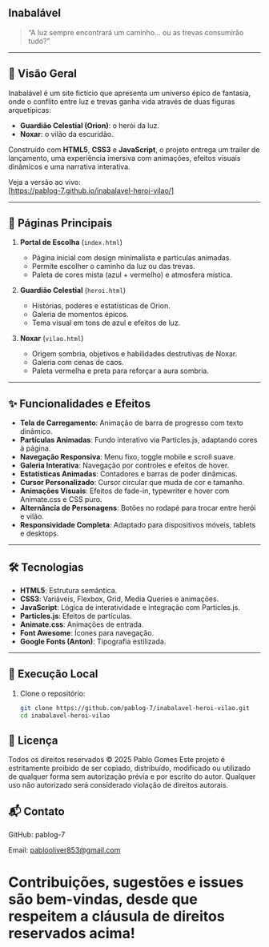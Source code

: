 ## Inabalável

> “A luz sempre encontrará um caminho... ou as trevas consumirão tudo?”

---

## 🔮 Visão Geral

Inabalável é um site fictício que apresenta um universo épico de fantasia, onde o conflito entre luz e trevas ganha vida através de duas figuras arquetípicas:

- **Guardião Celestial (Orion)**: o herói da luz.  
- **Noxar**: o vilão da escuridão.  

Construído com **HTML5**, **CSS3** e **JavaScript**, o projeto entrega um trailer de lançamento, uma experiência imersiva com animações, efeitos visuais dinâmicos e uma narrativa interativa.

Veja a versão ao vivo:  
[https://pablog-7.github.io/inabalavel-heroi-vilao/]

---

## 📖 Páginas Principais

1. **Portal de Escolha** (`index.html`)  
   - Página inicial com design minimalista e partículas animadas.  
   - Permite escolher o caminho da luz ou das trevas.  
   - Paleta de cores mista (azul + vermelho) e atmosfera mística.

2. **Guardião Celestial** (`heroi.html`)  
   - Histórias, poderes e estatísticas de Orion.  
   - Galeria de momentos épicos.  
   - Tema visual em tons de azul e efeitos de luz.

3. **Noxar** (`vilao.html`)  
   - Origem sombria, objetivos e habilidades destrutivas de Noxar.  
   - Galeria com cenas de caos.  
   - Paleta vermelha e preta para reforçar a aura sombria.

---

## ✨ Funcionalidades e Efeitos

- **Tela de Carregamento**: Animação de barra de progresso com texto dinâmico.  
- **Partículas Animadas**: Fundo interativo via Particles.js, adaptando cores à página.  
- **Navegação Responsiva**: Menu fixo, toggle mobile e scroll suave.  
- **Galeria Interativa**: Navegação por controles e efeitos de hover.  
- **Estatísticas Animadas**: Contadores e barras de poder dinâmicas.  
- **Cursor Personalizado**: Cursor circular que muda de cor e tamanho.  
- **Animações Visuais**: Efeitos de fade-in, typewriter e hover com Animate.css e CSS puro.  
- **Alternância de Personagens**: Botões no rodapé para trocar entre herói e vilão.  
- **Responsividade Completa**: Adaptado para dispositivos móveis, tablets e desktops.

---

## 🛠 Tecnologias

- **HTML5**: Estrutura semântica.  
- **CSS3**: Variáveis, Flexbox, Grid, Media Queries e animações.  
- **JavaScript**: Lógica de interatividade e integração com Particles.js.  
- **Particles.js**: Efeitos de partículas.  
- **Animate.css**: Animações de entrada.  
- **Font Awesome**: Ícones para navegação.  
- **Google Fonts (Anton)**: Tipografia estilizada.

---

## 🚀 Execução Local

1. Clone o repositório:

   ```bash
   git clone https://github.com/pablog-7/inabalavel-heroi-vilao.git
   cd inabalavel-heroi-vilao

## 📜 Licença
Todos os direitos reservados © 2025 Pablo Gomes
Este projeto é estritamente proibido de ser copiado, distribuído, modificado ou utilizado de qualquer forma sem autorização prévia e por escrito do autor. Qualquer uso não autorizado será considerado violação de direitos autorais.

## 📬 Contato
GitHub: pablog-7

Email: pablooliver853@gmail.com

# Contribuições, sugestões e issues são bem-vindas, desde que respeitem a cláusula de direitos reservados acima!
